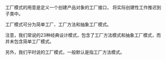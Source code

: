 工厂模式的用意是定义一个创建产品对象的工厂接口，
将实际创建性工作推迟到子类中。

工厂模式可分为简单工厂、工厂方法和抽象工厂模式。

注意，我们常说的23种经典设计模式，包含了工厂方法模式和抽象工厂模式，而并未包含简单工厂模式。


另外，我们平时说的工厂模式，一般默认是指工厂方法模式。
